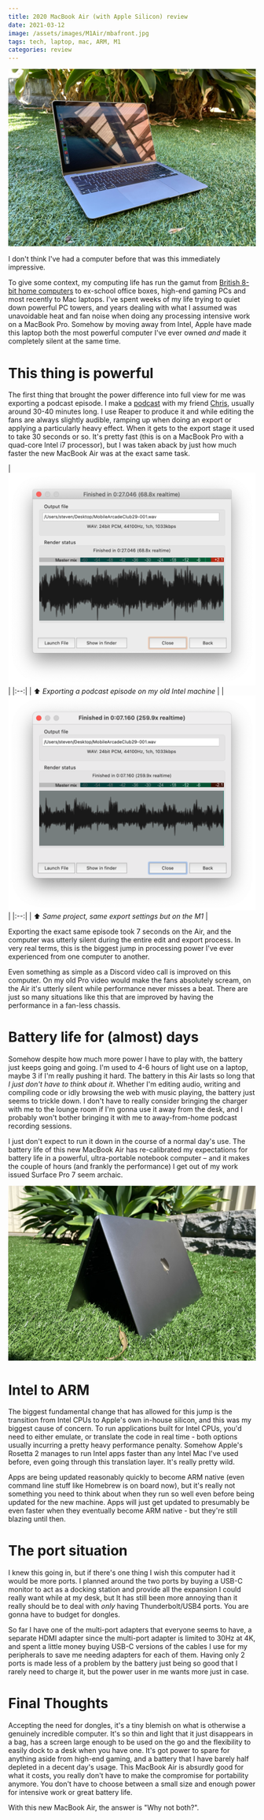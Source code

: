 ```yaml
---
title: 2020 MacBook Air (with Apple Silicon) review
date: 2021-03-12
image: /assets/images/M1Air/mbafront.jpg
tags: tech, laptop, mac, ARM, M1
categories: review
---
```


![MacBook Air in some grass](/assets/images/M1Air/mbafront.jpg)

I don't think I've had a computer before that was this immediately impressive.
<!--more-->
To give some context, my computing life has run the gamut from [British 8-bit home computers](http://www.computinghistory.org.uk/det/2666/Amstrad-CPC-6128/) to ex-school office boxes, high-end gaming PCs and most recently to Mac laptops. I've spent weeks of my life trying to quiet down powerful PC towers, and years dealing with what I assumed was unavoidable heat and fan noise when doing any processing intensive work on a MacBook Pro. Somehow by moving away from Intel, Apple have made this laptop both the most powerful computer I've ever owned *and* made it completely silent at the same time.


# This thing is powerful

The first thing that brought the power difference into full view for me was exporting a podcast episode. I make a [podcast](https://podcasts.apple.com/au/podcast/mobile-arcade-club-an-apple-arcade-show/id1481744430) with my friend [Chris](https://www.twitter.com/BibbyBhoy), usually around 30-40 minutes long. I use Reaper to produce it and while editing the fans are always slightly audible, ramping up when doing an export or applying a particularly heavy effect. When it gets to the export stage it used to take 30 seconds or so. It's pretty fast (this is on a MacBook Pro with a quad-core Intel i7 processor), but I was taken aback by just how much faster the new MacBook Air was at the exact same task.


| ![Podcast export on Intel](/assets/images/M1Air/IntelExport.png)
 | 
|:--:| 
| ⬆️ *Exporting a podcast episode on my old Intel machine* |
| ![Podcast export on M1](/assets/images/M1Air/M1Export.png)
 | 
|:--:| 
| ⬆️ *Same project, same export settings but on the M1* 
 |


Exporting the exact same episode took 7 seconds on the Air, and the computer was utterly silent during the entire edit and export process.
In very real terms, this is the biggest jump in processing power I've ever experienced from one computer to another.

Even something as simple as a Discord video call is improved on this computer. On my old Pro video would make the fans absolutely scream, on the Air it's utterly silent while performance never misses a beat. There are just so many situations like this that are improved by having the performance in a fan-less chassis.

# Battery life for (almost) days

Somehow despite how much more power I have to play with, the battery just keeps going and going. I'm used to 4-6 hours of light use on a laptop, maybe 3 if I'm really pushing it hard. The battery in this Air lasts so long that *I just don't have to think about it*. Whether I'm editing audio, writing and compiling code or idly browsing the web with music playing, the battery just seems to trickle down. I don't have to really consider bringing the charger with me to the lounge room if I'm gonna use it away from the desk, and I probably won't bother bringing it with me to away-from-home podcast recording sessions. 

I just don't expect to run it down in the course of a normal day's use. The battery life of this new MacBook Air has re-calibrated my expectations for battery life in a powerful, ultra-portable notebook computer – and it makes the couple of hours (and frankly the performance) I get out of my work issued Surface Pro 7 seem archaic.

![MacBook Air in tent formation on some grass](/assets/images/M1Air/mbatop.jpg)

# Intel to ARM

The biggest fundamental change that has allowed for this jump is the transition from Intel CPUs to Apple's own in-house silicon, and this was my biggest cause of concern. To run applications built for Intel CPUs, you'd need to either emulate, or translate the code in real time - both options usually incurring a pretty heavy performance penalty. Somehow Apple's Rosetta 2 manages to run Intel apps faster than any Intel Mac I've used before, even going through this translation layer. It's really pretty wild. 

Apps are being updated reasonably quickly to become ARM native (even command line stuff like Homebrew is on board now), but it's really not something you need to think about when they run so well even before being updated for the new machine. Apps will just get updated to presumably be even faster when they eventually become ARM native - but they're still blazing until then.

# The port situation

I knew this going in, but if there's one thing I wish this computer had it would be more ports. I planned around the two ports by buying a USB-C monitor to act as a docking station and provide all the expansion I could really want while at my desk, but It has still been more annoying than it really should be to deal with *only* having Thunderbolt/USB4 ports. You are gonna have to budget for dongles. 

So far I have one of the multi-port adapters that everyone seems to have, a separate HDMI adapter since the multi-port adapter is limited to 30Hz at 4K, and spent a little money buying USB-C versions of the cables I use for my peripherals to save me needing adapters for each of them. Having only 2 ports is made less of a problem by the battery just being so good that I rarely need to charge it, but the power user in me wants more just in case.

# Final Thoughts

Accepting the need for dongles, it's a tiny blemish on what is otherwise a genuinely incredible computer. It's so thin and light that it just disappears in a bag, has a screen large enough to be used on the go and the flexibility to easily dock to a desk when you have one. It's got power to spare for anything aside from high-end gaming, and a battery that I have barely half depleted in a decent day's usage. This MacBook Air is absurdly good for what it costs, you really don't have to make the compromise for portability anymore. You don't have to choose between a small size and enough power for intensive work or great battery life. 

With this new MacBook Air, the answer is "Why not both?".